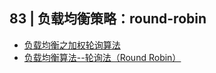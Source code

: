## 83 | 负载均衡策略：round-robin


* [负载均衡之加权轮询算法](https://blog.csdn.net/gqtcgq/article/details/52076997)
* [负载均衡算法--轮询法（Round Robin）](https://blog.csdn.net/claram/article/details/90265243)
